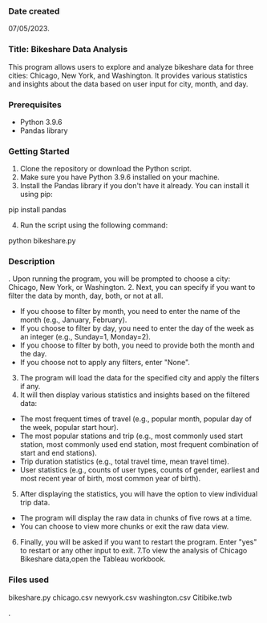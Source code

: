 

### Date created
07/05/2023.

### Title: Bikeshare Data Analysis
This program allows users to explore and analyze bikeshare data for three cities: Chicago, New York, and 
Washington. It provides various statistics and insights about the data based on user input for city, month, 
and day.

### Prerequisites

- Python 3.9.6
- Pandas library

### Getting Started

1. Clone the repository or download the Python script.
2. Make sure you have Python 3.9.6 installed on your machine.
3. Install the Pandas library if you don't have it already. You can install it using pip:

pip install pandas

4. Run the script using the following command:

python bikeshare.py


### Description
. Upon running the program, you will be prompted to choose a city: 
Chicago, New York, or Washington.
2. Next, you can specify if you want to filter the data by month, day, 
both, or not at all.
- If you choose to filter by month, you need to enter the name of the 
month (e.g., January, February).
- If you choose to filter by day, you need to enter the day of the week as 
an integer (e.g., Sunday=1, Monday=2).
- If you choose to filter by both, you need to provide both the month and 
the day.
- If you choose not to apply any filters, enter "None".
3. The program will load the data for the specified city and apply the 
filters if any.
4. It will then display various statistics and insights based on the 
filtered data:
- The most frequent times of travel (e.g., popular month, popular day of 
the week, popular start hour).
- The most popular stations and trip (e.g., most commonly used start 
station, most commonly used end station, most frequent combination of 
start and end stations).
- Trip duration statistics (e.g., total travel time, mean travel time).
- User statistics (e.g., counts of user types, counts of gender, earliest 
and most recent year of birth, most common year of birth).
5. After displaying the statistics, you will have the option to view 
individual trip data.
- The program will display the raw data in chunks of five rows at a time.
- You can choose to view more chunks or exit the raw data view.
6. Finally, you will be asked if you want to restart the program. Enter 
"yes" to restart or any other input to exit.
7.To view the analysis of Chicago Bikeshare data,open the Tableau 
workbook.




### Files used
bikeshare.py
chicago.csv
newyork.csv
washington.csv
Citibike.twb

.

